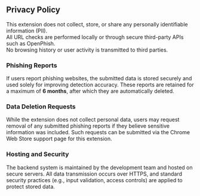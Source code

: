 ## Privacy Policy

This extension does not collect, store, or share any personally identifiable information (PII).  
All URL checks are performed locally or through secure third-party APIs such as OpenPhish.  
No browsing history or user activity is transmitted to third parties.

### Phishing Reports
If users report phishing websites, the submitted data is stored securely and used solely for improving detection accuracy. These reports are retained for a maximum of **6 months**, after which they are automatically deleted.

### Data Deletion Requests
While the extension does not collect personal data, users may request removal of any submitted phishing reports if they believe sensitive information was included. Such requests can be submitted via the Chrome Web Store support page for this extension.

### Hosting and Security
The backend system is maintained by the development team and hosted on secure servers. All data transmission occurs over HTTPS, and standard security practices (e.g., input validation, access controls) are applied to protect stored data.
